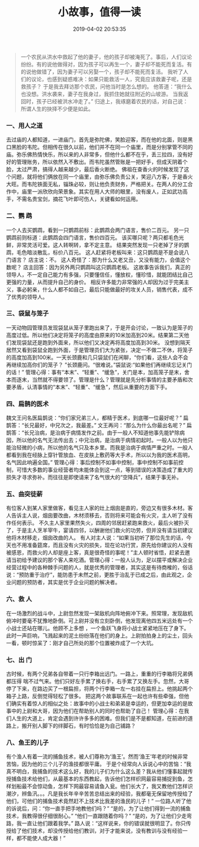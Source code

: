 ﻿---
title: 小故事，值得一读
date: 2019-04-02 20:53:35
tags:
---

> 一个农民从洪水中救起了他的妻子，他的孩子却被淹死了。事后，人们议论纷纷。有的说他做得对，因为孩子可以再生一个，妻子却不能死而复活。有的说他做错了，因为妻子可以另娶一个，孩子却不能死而复活。
我听了人们的议论，也感到疑惑难决：如果只能救活一人，究竟应该救妻子呢，还是救孩子？ 于是我去拜访那个农民，问他当时是怎么想的。 他答道：“我什么也没想。洪水袭来，妻子在我身过，我抓住她就往附近的山坡游。 当我返回时，孩子已经被洪水冲走了。”
归途上，我琢磨着农民的话，对自己说：所谓人生的抉择不少便是如此。

<!-- more -->

### 一、用人之道
去过庙的人都知道，一进庙门，首先是弥陀佛，笑脸迎客，而在他的北面，则是黑口黑脸的韦陀。但相传在很久以前，他们并不在同一个庙里，而是分别掌管不同的庙。弥乐佛热情快乐，所以来的人非常多，但他什么都不在乎，丢三拉四，没有好好的管理账务，所以依然入不敷出。而韦陀虽然管账是一把好手，但成天阴着个脸，太过严肃，搞得人越来越少，最后香火断绝。
佛祖在查香火的时候发现了这个问题，就将他们俩放在同一个庙里，由弥乐佛负责公关，笑迎八方客，于是香火大旺。而韦陀铁面无私，锱珠必较，则让他负责财务，严格把关。在两人的分工合作中，庙里一派欣欣向荣景象。其实在用人大师的眼里，没有废人，正如武功高手，不需名贵宝剑，摘花飞叶即可伤人，关键看如何运用。
　
### 二、鹦 鹉

一个人去买鹦鹉，看到一只鹦鹉前标：此鹦鹉会两门语言，售价二百元。 另一只鹦鹉前则标道：此鹦鹉会四门语言，售价四百元。 该买哪只呢？两只都毛色光鲜，非常灵活可爱。这人转啊转，拿不定主意。 结果突然发现一只老掉了牙的鹦鹉，毛色暗淡散乱，标价八百元。
这人赶紧将老板叫来：这只鹦鹉是不是会说八门语言？ 店主说：不。 这人奇怪了：那为什么又老又丑，又没有能力，会值这个数呢？ 店主回答：因为另外两只鹦鹉叫这只鹦鹉老板。
这故事告诉我们，真正的领导人，不一定自己能力有多强，只要懂信任，懂放权，懂珍惜，就能团结比自己更强的力量，从而提升自己的身价。
相反许多能力非常强的人却因为过于完美主义，事必躬亲，什么人都不如自己，最后只能做最好的攻关人员，销售代表，成不了优秀的领导人。

### 三、袋鼠与笼子
一天动物园管理员发现袋鼠从笼子里跑出来了，于是开会讨论，一致认为是笼子的高度过低。所以他们决定将笼子的高度由原来的10米加高到20米。结果第二天他们发现袋鼠还是跑到外面来，所以他们又决定再将高度加高到30米。
没想到隔天居然又看到袋鼠全跑到外面，于是管理员们大为紧张，决定一不做二不休，将笼子的高度加高到100米。一天长颈鹿和几只袋鼠们在闲聊，“你们看，这些人会不会再继续加高你们的笼子？
”长颈鹿问。“很难说。”袋鼠说∶“如果他们再继续忘记关门的话！”
管理心得：事有“本末”、“轻重”、“缓急”，关门是本，加高笼子是末，舍本而逐末，当然就不得要领了。管理是什么？管理就是先分析事情的主要矛盾和次要矛盾，认清事情的“本末”、“轻重”、“缓急”，然后从重要的方面下手。

### 四、扁鹊的医术
魏文王问名医扁鹊说：“你们家兄弟三人，都精于医术，到底哪一位最好呢？”
扁鹊答：“长兄最好，中兄次之，我最差。”
文王再问：“那么为什么你最出名呢？”
扁鹊答：“长兄治病，是治病于病情发作之前。由于一般人不知道他事先能铲除病因，所以他的名气无法传出去；中兄治病，是治病于病情初起时。一般人以为他只能治轻微的小病，所以他的名气只及本乡里。而我是治病于病情严重之时。一般人都看到我在经脉上穿针管放血、在皮肤上敷药等大手术，所以以为我的医术高明，名气因此响遍全国。”
管理心得：事后控制不如事中控制，事中控制不如事前控制，可惜大多数的事业经营者均未能体会到这一点，等到错误的决策造成了重大的损失才寻求弥补。而往往是即使请来了名气很大的“空降兵”，结果于事无补。

### 五、曲突徒薪
有位客人到某人家里做客，看见主人家的灶上烟囱是直的，旁边又有很多木材。客人告诉主人说，烟囱要改曲，木材须移去，否则将来可能会有火灾，主人听了没有作任何表示。
不久主人家里果然失火，四周的邻居赶紧跑来救火，最后火被扑灭了，于是主人烹羊宰牛，宴请四邻，以酬谢他们救火的功劳，但并没有请当初建议他将木材移走，烟囱改曲的人。
有人对主人说：“如果当初听了那位先生的话，今天也不用准备筵席，而且没有火灾的损失，现在论功行赏，原先给你建议的人没有被感恩，而救火的人却是座上客，真是很奇怪的事呢！”主人顿时省悟，赶紧去邀请当初给予建议的那个客人来吃酒。管理心得：一般人认为，足以摆平或解决企业经营过程中的各种棘手问题的人，就是优秀的管理者，其实这是有待商榷的，俗话说：“预防重于治疗”，能防患于未然之前，更胜于治乱于已成之后，由此观之，企业问题的预防者，其实是优于企业问题的解决者。

### 六、救 人
在一场激烈的战斗中，上尉忽然发现一架敌机向阵地俯冲下来。照常理，发现敌机俯冲时要毫不犹豫地卧倒。可上尉并没有立刻卧倒，他发现离他四五米远处有一个小战士还站在哪儿。他顾不上多想 ，一个鱼跃飞身将小战士紧紧地压在了身下。此时一声巨响，飞溅起来的泥土纷纷落在他们的身上。上尉拍拍身上的尘土，回头一看，顿时惊呆了：刚才自己所处的那个位置被炸成了一个大坑。

### 七、出 门
古时候，有两个兄弟各自带着一只行李箱出远门。一路上，重重的行李箱将兄弟俩都压得 喘不过气来。他们只好左手累了换右手，右手累了又换左手。忽然，大哥停了下来，在路边买了一根扁担，将两个行李箱一左一右挂在扁担上。他挑起两个箱子上路，反倒觉得轻松了很多。
把这两个故事联系在一起也许有些牵强，但他们确实有着惊人的相似之处：故事中的小战士和弟弟是幸运的，但更加幸运的是故事中的上尉和大哥，因为他们在帮助别人的同时也帮助了自己！
管理心得：在我们人生的大道上，肯定会遇到许许多多的困难。但我们是不是都知道，在前进的道路上，搬开别人脚下的绊脚石，有时恰恰是为自己铺路？

### 八、鱼王的儿子
有个渔人有着一流的捕鱼技术，被人们尊称为‘渔王’。然而‘渔王’年老的时候非常苦恼，因为他的三个儿子的渔技都很平庸。
于是个经常向人诉说心中的苦恼：“我真不明白，我捕鱼的技术这么好，我的儿子们为什么这么差？我从他们懂事起就传授捕鱼技术给他们，从最基本的东西教起，告诉他们怎样织网最容易捕捉到鱼，怎样划船最不会惊动鱼，怎样下网最容易请鱼入瓮。他们长大了，我又教他们怎样识潮汐，辨鱼汛。。。凡是我长年辛辛苦苦总结出来的经验，我都毫无保留地传授给了他们，可他们的捕鱼技术竟然赶不上技术比我差的渔民的儿子！”
一位路人听了他的诉说后，问：“你一直手把手地教他们吗？”
“是的，为了让他们得到一流的捕鱼技术，我教得很仔细很耐心。”
“他们一直跟随着你吗？”
“是的，为了让他们少走弯路，我一直让他们跟着我学。”
路人说：“这样说来，你的错误就很明显了。你只传授给了他们技术，却没传授给他们教训，对于才能来说，没有教训与没有经验一样，都不能使人成大器！”